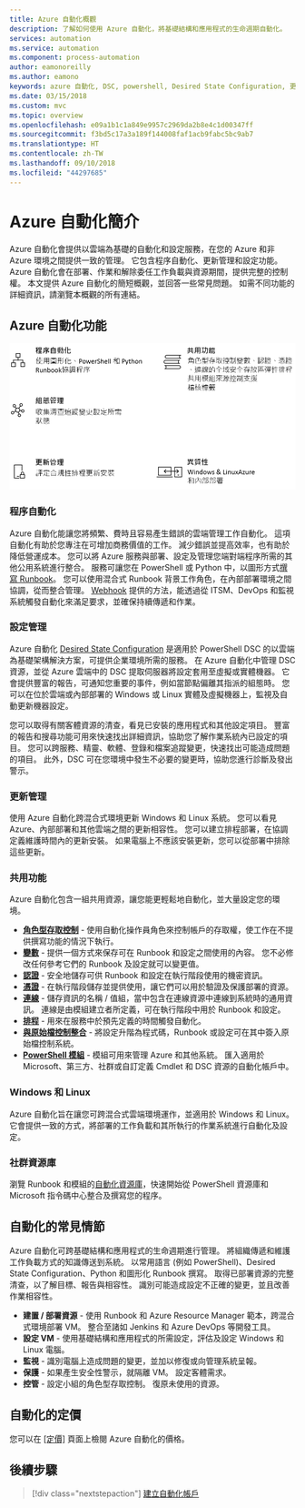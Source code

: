 ```yaml
---
title: Azure 自動化概觀
description: 了解如何使用 Azure 自動化，將基礎結構和應用程式的生命週期自動化。
services: automation
ms.service: automation
ms.component: process-automation
author: eamonoreilly
ms.author: eamono
keywords: azure 自動化, DSC, powershell, Desired State Configuration, 更新管理, 變更追蹤, 清查, Runbook, python, 圖形
ms.date: 03/15/2018
ms.custom: mvc
ms.topic: overview
ms.openlocfilehash: e09a1b1c1a849e9957c2969da2b8e4c1d00347ff
ms.sourcegitcommit: f3bd5c17a3a189f144008faf1acb9fabc5bc9ab7
ms.translationtype: HT
ms.contentlocale: zh-TW
ms.lasthandoff: 09/10/2018
ms.locfileid: "44297685"
---
```

# <a name="an-introduction-to-azure-automation"></a>Azure 自動化簡介

Azure 自動化會提供以雲端為基礎的自動化和設定服務，在您的 Azure 和非 Azure 環境之間提供一致的管理。 它包含程序自動化、更新管理和設定功能。 Azure 自動化會在部署、作業和解除委任工作負載與資源期間，提供完整的控制權。
本文提供 Azure 自動化的簡短概觀，並回答一些常見問題。 如需不同功能的詳細資訊，請瀏覽本概觀的所有連結。

## <a name="azure-automation-capabilities"></a>Azure 自動化功能

![自動化概觀功能](media/automation-overview/automation-overview.png)

### <a name="process-automation"></a>程序自動化

Azure 自動化能讓您將頻繁、費時且容易產生錯誤的雲端管理工作自動化。 這項自動化有助於您專注在可增加商務價值的工作。 減少錯誤並提高效率，也有助於降低營運成本。 您可以將 Azure 服務與部署、設定及管理您端對端程序所需的其他公用系統進行整合。 服務可讓您在 PowerShell 或 Python 中，以圖形方式[撰寫 Runbook](automation-runbook-types.md)。 您可以使用混合式 Runbook 背景工作角色，在內部部署環境之間協調，從而整合管理。 [Webhook](automation-webhooks.md) 提供的方法，能透過從 ITSM、DevOps 和監視系統觸發自動化來滿足要求，並確保持續傳遞和作業。

### <a name="configuration-management"></a>設定管理

Azure 自動化 [Desired State Configuration](automation-dsc-overview.md) 是適用於 PowerShell DSC 的以雲端為基礎架構解決方案，可提供企業環境所需的服務。 在 Azure 自動化中管理 DSC 資源，並從 Azure 雲端中的 DSC 提取伺服器將設定套用至虛擬或實體機器。 它會提供豐富的報告，可通知您重要的事件，例如當節點偏離其指派的組態時。 您可以在位於雲端或內部部署的 Windows 或 Linux 實體及虛擬機器上，監視及自動更新機器設定。

您可以取得有關客體資源的清查，看見已安裝的應用程式和其他設定項目。 豐富的報告和搜尋功能可用來快速找出詳細資訊，協助您了解作業系統內已設定的項目。 您可以跨服務、精靈、軟體、登錄和檔案追蹤變更，快速找出可能造成問題的項目。 此外，DSC 可在您環境中發生不必要的變更時，協助您進行診斷及發出警示。

### <a name="update-management"></a>更新管理

使用 Azure 自動化跨混合式環境更新 Windows 和 Linux 系統。 您可以看見 Azure、內部部署和其他雲端之間的更新相容性。 您可以建立排程部署，在協調定義維護時間內的更新安裝。 如果電腦上不應該安裝更新，您可以從部署中排除這些更新。

### <a name="shared-capabilities"></a>共用功能

Azure 自動化包含一組共用資源，讓您能更輕鬆地自動化，並大量設定您的環境。

* **[角色型存取控制](automation-role-based-access-control.md)** - 使用自動化操作員角色來控制帳戶的存取權，使工作在不提供撰寫功能的情況下執行。
* **[變數](automation-variables.md)** - 提供一個方式來保存可在 Runbook 和設定之間使用的內容。 您不必修改任何參考它們的 Runbook 及設定就可以變更值。
* **[認證](automation-credentials.md)** - 安全地儲存可供 Runbook 和設定在執行階段使用的機密資訊。
* **[憑證](automation-certificates.md)** - 在執行階段儲存並提供使用，讓它們可以用於驗證及保護部署的資源。
* **[連線](automation-connections.md)** - 儲存資訊的名稱 / 值組，當中包含在連線資源中連線到系統時的通用資訊。 連線是由模組建立者所定義，可在執行階段中用於 Runbook 和設定。
* **[排程](automation-schedules.md)** - 用來在服務中於預先定義的時間觸發自動化。
* **[與原始檔控制整合](automation-source-control-integration.md)** - 將設定升階為程式碼，Runbook 或設定可在其中簽入原始檔控制系統。
* **[PowerShell 模組](automation-integration-modules.md)** - 模組可用來管理 Azure 和其他系統。 匯入適用於 Microsoft、第三方、社群或自訂定義 Cmdlet 和 DSC 資源的自動化帳戶中。

### <a name="windows-and-linux"></a>Windows 和 Linux

Azure 自動化旨在讓您可跨混合式雲端環境運作，並適用於 Windows 和 Linux。 它會提供一致的方式，將部署的工作負載和其所執行的作業系統進行自動化及設定。

### <a name="community-gallery"></a>社群資源庫

瀏覽 Runbook 和模組的[自動化資源庫](automation-runbook-gallery.md)，快速開始從 PowerShell 資源庫和 Microsoft 指令碼中心整合及撰寫您的程序。

## <a name="common-scenarios-for-automation"></a>自動化的常見情節

Azure 自動化可跨基礎結構和應用程式的生命週期進行管理。 將組織傳遞和維護工作負載方式的知識傳送到系統。 以常用語言 (例如 PowerShell)、Desired State Configuration、Python 和圖形化 Runbook 撰寫。 取得已部署資源的完整清查，以了解目標、報告與相容性。 識別可能造成設定不正確的變更，並且改善作業相容性。

* **建置 / 部署資源** - 使用 Runbook 和 Azure Resource Manager 範本，跨混合式環境部署 VM。 整合至諸如 Jenkins 和 Azure DevOps 等開發工具。
* **設定 VM** - 使用基礎結構和應用程式的所需設定，評估及設定 Windows 和 Linux 電腦。
* **監視** - 識別電腦上造成問題的變更，並加以修復或向管理系統呈報。
* **保護** - 如果產生安全性警示，就隔離 VM。 設定客體需求。
* **控管** - 設定小組的角色型存取控制。 復原未使用的資源。

## <a name="pricing-for-automation"></a>自動化的定價

您可以在 [[定價]](https://azure.microsoft.com/pricing/details/automation/) 頁面上檢閱 Azure 自動化的價格。

## <a name="next-steps"></a>後續步驟

> [!div class="nextstepaction"]
> [建立自動化帳戶](automation-quickstart-create-account.md)
